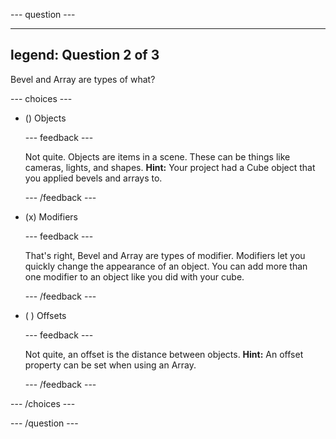 
--- question ---

---
legend: Question 2 of 3
---

Bevel and Array are types of what? 

--- choices ---

- () Objects

  --- feedback ---

  Not quite. Objects are items in a scene. These can be things like cameras, lights, and shapes. **Hint:** Your project had a Cube object that you applied bevels and arrays to. 

  --- /feedback ---

- (x) Modifiers

  --- feedback ---

  That's right, Bevel and Array are types of modifier. Modifiers let you quickly change the appearance of an object. You can add more than one modifier to an object like you did with your cube. 

  --- /feedback ---

- ( ) Offsets

  --- feedback ---

  Not quite, an offset is the distance between objects. **Hint:** An offset property can be set when using an Array. 

  --- /feedback ---

--- /choices ---

--- /question ---
